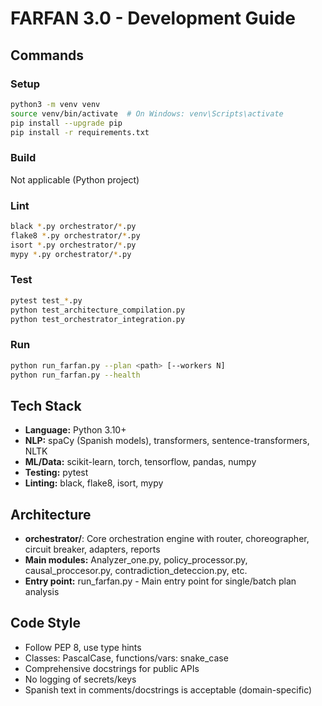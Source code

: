 # FARFAN 3.0 - Development Guide

## Commands

### Setup
```bash
python3 -m venv venv
source venv/bin/activate  # On Windows: venv\Scripts\activate
pip install --upgrade pip
pip install -r requirements.txt
```

### Build
Not applicable (Python project)

### Lint
```bash
black *.py orchestrator/*.py
flake8 *.py orchestrator/*.py
isort *.py orchestrator/*.py
mypy *.py orchestrator/*.py
```

### Test
```bash
pytest test_*.py
python test_architecture_compilation.py
python test_orchestrator_integration.py
```

### Run
```bash
python run_farfan.py --plan <path> [--workers N]
python run_farfan.py --health
```

## Tech Stack
- **Language:** Python 3.10+
- **NLP:** spaCy (Spanish models), transformers, sentence-transformers, NLTK
- **ML/Data:** scikit-learn, torch, tensorflow, pandas, numpy
- **Testing:** pytest
- **Linting:** black, flake8, isort, mypy

## Architecture
- **orchestrator/**: Core orchestration engine with router, choreographer, circuit breaker, adapters, reports
- **Main modules:** Analyzer_one.py, policy_processor.py, causal_proccesor.py, contradiction_deteccion.py, etc.
- **Entry point:** run_farfan.py - Main entry point for single/batch plan analysis

## Code Style
- Follow PEP 8, use type hints
- Classes: PascalCase, functions/vars: snake_case
- Comprehensive docstrings for public APIs
- No logging of secrets/keys
- Spanish text in comments/docstrings is acceptable (domain-specific)
